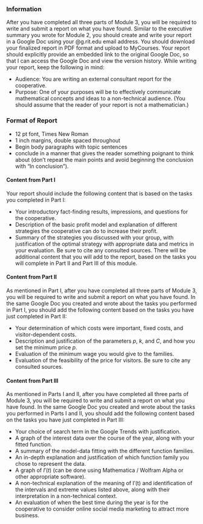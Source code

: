 ### Information
After you have completed all three parts of Module 3, you will be required to write and submit a report on what you have found. Similar to the executive summary you wrote for Module 2, you should create and write your report in a Google Doc using your @g.rit.edu email address. You should download your finalized report in PDF format and upload to MyCourses. Your report should explicitly provide an embedded link to the original Google Doc, so that I can access the Google Doc and view the version history. While writing your report, keep the following in mind:
 - Audience: You are writing an external consultant report for the cooperative.
 - Purpose: One of your purposes will be to effectively communicate mathematical concepts and ideas to a non-technical audience. (You should assume that the reader of your report is not a mathematician.)  
### Format of Report
 - 12 pt font, Times New Roman
 - 1 inch margins, double spaced throughout
 - Begin body paragraphs with topic sentences
 - conclude in a manner that gives the reader something poignant to think about (don’t repeat the main points and avoid beginning the conclusion with “In conclusion”).  

#### Content from Part I  
Your report should include the following content that is based on the tasks you completed in Part I: 
 - Your introductory fact-finding results, impressions, and questions for the cooperative.  
 - Description of the basic profit model and explanation of different strategies the cooperative can do to increase their profit.  
 - Summary of the strategies you discussed with your group, with justification of the optimal strategy with appropriate data and metrics in your evaluation. Be sure to cite any consulted sources.
 There will be additional content that you will add to the report, based on the tasks you will complete in Part II and Part III of this module.
 
#### Content from Part II
As mentioned in Part I, after you have completed all three parts of Module 3, you will be required to write and submit a report on what you have found. In the same Google Doc you created and wrote about the tasks you performed in Part I, you should add the following content based on the tasks you have just completed in Part II:
 - Your determination of which costs were important, fixed costs, and visitor-dependent costs.
 - Description and justification of the parameters $p$, $k$, and $C$, and how you set the minimum price $p$.  
 - Evaluation of the minimum wage you would give to the families.  
 - Evaluation of the feasibility of the price for visitors. Be sure to cite any consulted sources.

#### Content from Part III
As mentioned in Parts I and II, after you have completed all three parts of Module 3, you will be required to write and submit a report on what you have found. In the same Google Doc you created and wrote about the tasks you performed in Parts I and II, you should add the following content based on the tasks you have just completed in Part III:  
 - Your choice of search term in the Google Trends with justification.
 - A graph of the interest data over the course of the year, along with your fitted function. 
 - A summary of the model-data fitting with the different function families.  
 - An in-depth explanation and justification of which function family you chose to represent the data. 
 - A graph of $I'(t)$ (can be done using Mathematica / Wolfram Alpha or other appropriate software).  
 - A non-technical explanation of the meaning of I′(t) and identification of the intervals and extreme values listed above, along with their interpretation in a non-technical context.
 - An evaluation of when the best time during the year is for the cooperative to consider online social media marketing to attract more business.